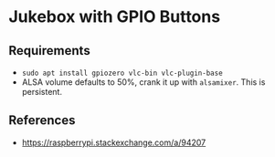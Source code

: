 # Jukebox with GPIO Buttons

## Requirements
- `sudo apt install gpiozero vlc-bin vlc-plugin-base`
- ALSA volume defaults to 50%, crank it up with `alsamixer`. This is persistent.

## References
- https://raspberrypi.stackexchange.com/a/94207
